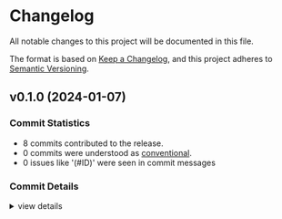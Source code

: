 # Changelog

All notable changes to this project will be documented in this file.

The format is based on [Keep a Changelog](https://keepachangelog.com/en/1.0.0/),
and this project adheres to [Semantic Versioning](https://semver.org/spec/v2.0.0.html).

## v0.1.0 (2024-01-07)

### Commit Statistics

<csr-read-only-do-not-edit/>

 - 8 commits contributed to the release.
 - 0 commits were understood as [conventional](https://www.conventionalcommits.org).
 - 0 issues like '(#ID)' were seen in commit messages

### Commit Details

<csr-read-only-do-not-edit/>

<details><summary>view details</summary>

 * **Uncategorized**
    - Adjusting changelogs prior to release of gingerlib v0.1.0 ([`066ce97`](https://github.com/AudiosurfResearch/GingerLib/commit/066ce973d83dfbd08b4dcf0b7c70a8444784deef))
    - Add CHANGELOG.md ([`5f1d06b`](https://github.com/AudiosurfResearch/GingerLib/commit/5f1d06b6a5f1dd15683dfbbee7e2d40bdbc46a1b))
    - Update Cargo.toml ([`dc37cfb`](https://github.com/AudiosurfResearch/GingerLib/commit/dc37cfbc2d1f6409c8ff4edc876a5a8a545e8701))
    - Rename, document and move read_tags to `Tag::from_stream` ([`3587e22`](https://github.com/AudiosurfResearch/GingerLib/commit/3587e22afe6a632722da6fc1dcb19bf37f6ba8bc))
    - Add documentation ([`deef7c0`](https://github.com/AudiosurfResearch/GingerLib/commit/deef7c0eff670beb5d023b729df84eae543ff8e1))
    - Add file writing and protection removal ([`297978a`](https://github.com/AudiosurfResearch/GingerLib/commit/297978a5e9d26a63eb5867b0de319cb68ec7ba1f))
    - Add files ([`78643f6`](https://github.com/AudiosurfResearch/GingerLib/commit/78643f68e30d11a8f79019a9c7de8b00d2134bf7))
    - Initial commit ([`e93ccdc`](https://github.com/AudiosurfResearch/GingerLib/commit/e93ccdcc35b2b325040d2a4e5eb5fcd0985b7003))
</details>

